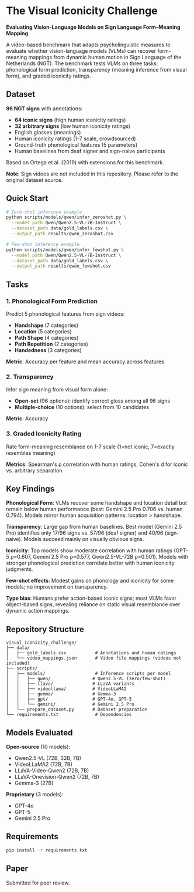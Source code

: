 # The Visual Iconicity Challenge

**Evaluating Vision-Language Models on Sign Language Form–Meaning Mapping**

A video-based benchmark that adapts psycholinguistic measures to evaluate whether vision-language models (VLMs) can recover form-meaning mappings from dynamic human motion in Sign Language of the Netherlands (NGT). The benchmark tests VLMs on three tasks: phonological form prediction, transparency (meaning inference from visual form), and graded iconicity ratings.

## Dataset

**96 NGT signs** with annotations:
- **64 iconic signs** (high human iconicity ratings)
- **32 arbitrary signs** (low human iconicity ratings)
- English glosses (meanings)
- Human iconicity ratings (1-7 scale, crowdsourced)
- Ground-truth phonological features (5 parameters)
- Human baselines from deaf signer and sign-naive participants

Based on Ortega et al. (2019) with extensions for this benchmark.

**Note**: Sign videos are not included in this repository. Please refer to the original dataset source.

## Quick Start

```bash
# Zero-shot inference example
python scripts/models/qwen/infer_zeroshot.py \
  --model_path Qwen/Qwen2.5-VL-7B-Instruct \
  --dataset_path data/gold_labels.csv \
  --output_path results/qwen_zeroshot.csv

# Few-shot inference example  
python scripts/models/qwen/infer_fewshot.py \
  --model_path Qwen/Qwen2.5-VL-7B-Instruct \
  --dataset_path data/gold_labels.csv \
  --output_path results/qwen_fewshot.csv
```

## Tasks

### 1. Phonological Form Prediction
Predict 5 phonological features from sign videos:
- **Handshape** (7 categories)
- **Location** (5 categories) 
- **Path Shape** (4 categories)
- **Path Repetition** (2 categories)
- **Handedness** (3 categories)

**Metric**: Accuracy per feature and mean accuracy across features

### 2. Transparency
Infer sign meaning from visual form alone:
- **Open-set** (96 options): identify correct gloss among all 96 signs
- **Multiple-choice** (10 options): select from 10 candidates

**Metric**: Accuracy

### 3. Graded Iconicity Rating
Rate form-meaning resemblance on 1-7 scale (1=not iconic, 7=exactly resembles meaning)

**Metrics**: Spearman's ρ correlation with human ratings, Cohen's d for iconic vs. arbitrary separation

## Key Findings

**Phonological Form**: VLMs recover some handshape and location detail but remain below human performance (best: Gemini 2.5 Pro 0.706 vs. human 0.794). Models mirror human acquisition patterns: location > handshape.

**Transparency**: Large gap from human baselines. Best model (Gemini 2.5 Pro) identifies only 17/96 signs vs. 57/96 (deaf signer) and 40/96 (sign-naive). Models succeed mainly on visually obvious signs.

**Iconicity**: Top models show moderate correlation with human ratings (GPT-5 ρ=0.607, Gemini 2.5 Pro ρ=0.577, Qwen2.5-VL-72B ρ=0.501). Models with stronger phonological prediction correlate better with human iconicity judgments.

**Few-shot effects**: Modest gains on phonology and iconicity for some models; no improvement on transparency.

**Type bias**: Humans prefer action-based iconic signs; most VLMs favor object-based signs, revealing reliance on static visual resemblance over dynamic action mappings.

## Repository Structure

```
visual_iconicity_challenge/
├── data/
│   ├── gold_labels.csv           # Annotations and human ratings
│   └── video_mappings.json       # Video file mappings (videos not included)
├── scripts/
│   ├── models/                   # Inference scripts per model
│   │   ├── qwen/                # Qwen2.5-VL (zero/few-shot)
│   │   ├── llava/               # LLaVA variants
│   │   ├── videollama/          # VideoLLaMA2
│   │   ├── gemma/               # Gemma-3
│   │   ├── gpt/                 # GPT-4o, GPT-5
│   │   └── gemini/              # Gemini 2.5 Pro
│   └── prepare_dataset.py       # Dataset preparation
└── requirements.txt              # Dependencies
```

## Models Evaluated

**Open-source** (10 models):
- Qwen2.5-VL (72B, 32B, 7B)
- VideoLLaMA2 (72B, 7B)
- LLaVA-Video-Qwen2 (72B, 7B)
- LLaVA-Onevision-Qwen2 (72B, 7B)
- Gemma-3 (27B)

**Proprietary** (3 models):
- GPT-4o
- GPT-5
- Gemini 2.5 Pro

## Requirements

```bash
pip install -r requirements.txt
```

## Paper

Submitted for peer review.
